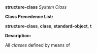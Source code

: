 **structure-class** *System Class* 

**Class Precedence List:** 

**structure-class**, **class**, **standard-object**, **t** 

**Description:** 

All *classes* defined by means of 